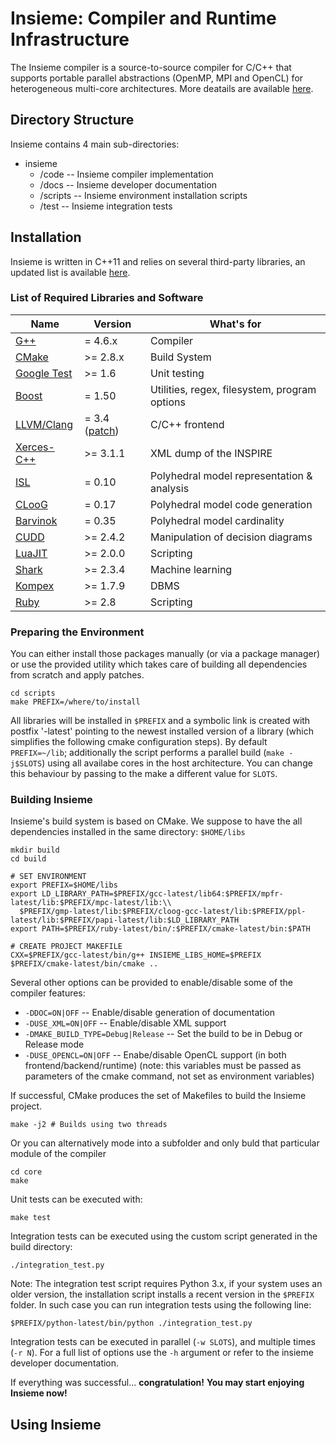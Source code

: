 # Insieme: Compiler and Runtime Infrastructure
The Insieme compiler is a source-to-source compiler for C/C++ that supports portable parallel abstractions (OpenMP, MPI and OpenCL) for heterogeneous multi-core architectures. More deatails are available [here](http://insieme-compiler.org/mission.html).

## Directory Structure
Insieme contains 4 main sub-directories:

* insieme
  * /code -- Insieme compiler implementation
  * /docs -- Insieme developer documentation
  * /scripts -- Insieme environment installation scripts
  * /test -- Insieme integration tests

## Installation 
Insieme is written in C++11 and relies on several third-party libraries, an updated list is available [here](http://insieme-compiler.org/license.html). 

### List of Required Libraries and Software
Name 		| Version | What's for |
--------|---------|------------|
[G++](http://gcc.gnu.org/gcc-4.6/)	                                | = 4.6.x  | Compiler |
[CMake](http://www.cmake.org/)                                      | >= 2.8.x | Build System |
[Google Test](https://code.google.com/p/googletest/)                | >= 1.6  | Unit testing |
[Boost](http://www.boost.org/users/history/version_1_50_0.html)  	  | = 1.50 | Utilities, regex, filesystem, program options|
[LLVM/Clang](http://llvm.org/) 	                                    | = 3.4 ([patch](https://github.com/insieme/insieme/blob/master/scripts/patches/insieme-clang-3.4.patch)) | C/C++ frontend | 
[Xerces-C++](http://xerces.apache.org/xerces-c/)                    | >= 3.1.1 | XML dump of the INSPIRE |
[ISL](http://garage.kotnet.org/~skimo/isl/)			                    | = 0.10 | Polyhedral model representation & analysis |
[CLooG](http://www.cloog.org/)		                                  | = 0.17 | Polyhedral model code generation |
[Barvinok](http://garage.kotnet.org/~skimo/barvinok/)               | = 0.35 | Polyhedral model cardinality |
[CUDD](http://vlsi.colorado.edu/~fabio/CUDD/)	  	                  | >= 2.4.2 | Manipulation of decision diagrams |
[LuaJIT](http://luajit.org/)                                  		  | >= 2.0.0 | Scripting |
[Shark](http://image.diku.dk/shark/sphinx_pages/build/html/index.html)	| >= 2.3.4 | Machine learning |
[Kompex](http://sqlitewrapper.kompex-online.com/)             	  	| >= 1.7.9 | DBMS |
[Ruby](http://www.ruby-lang.org/en/)                                | >= 2.8 | Scripting |

### Preparing the Environment
You can either install those packages manually (or via a package manager) or use the provided utility which takes care of building all dependencies from scratch and apply patches. 
```
cd scripts
make PREFIX=/where/to/install 
```
All libraries will be installed in ``$PREFIX`` and a symbolic link is created with postfix '-latest' pointing to the newest installed version of a library (which simplifies the following cmake configuration steps). By default ``PREFIX=~/lib``; additionally the script performs a parallel build (``make -j$SLOTS``) using all availabe cores in the host architecture. You can change this behaviour by passing to the make a different value for ``SLOTS``.

### Building Insieme
Insieme's build system is based on CMake. We suppose to have the all dependencies installed in the same directory: ``$HOME/libs``

```
mkdir build
cd build

# SET ENVIRONMENT 
export PREFIX=$HOME/libs
export LD_LIBRARY_PATH=$PREFIX/gcc-latest/lib64:$PREFIX/mpfr-latest/lib:$PREFIX/mpc-latest/lib:\\
  $PREFIX/gmp-latest/lib:$PREFIX/cloog-gcc-latest/lib:$PREFIX/ppl-latest/lib:$PREFIX/papi-latest/lib:$LD_LIBRARY_PATH
export PATH=$PREFIX/ruby-latest/bin/:$PREFIX/cmake-latest/bin:$PATH

# CREATE PROJECT MAKEFILE
CXX=$PREFIX/gcc-latest/bin/g++ INSIEME_LIBS_HOME=$PREFIX $PREFIX/cmake-latest/bin/cmake ..
```

Several other options can be provided to enable/disable some of the compiler features:
- ``-DDOC=ON|OFF`` -- Enable/disable generation of documentation 
- ``-DUSE_XML=ON|OFF`` -- Enable/disable XML support 
- ``-DMAKE_BUILD_TYPE=Debug|Release`` -- Set the build to be in Debug or Release mode 
- ``-DUSE_OPENCL=ON|OFF`` -- Enabe/disable OpenCL support (in both frontend/backend/runtime)
(note: this variables must be passed as parameters of the cmake command, not set as environment variables)

If successful, CMake produces the set of Makefiles to build the Insieme project. 

```
make -j2 # Builds using two threads
```

Or you can alternatively mode into a subfolder and only buld that particular module of the compiler
```
cd core
make
```

Unit tests can be executed with:
```
make test
```

Integration tests can be executed using the custom script generated in the build directory:
```
./integration_test.py 
```
Note: The integration test script requires Python 3.x, if your system uses an older version, the installation script installs a recent version in the ``$PREFIX`` folder. In such case you can run integration tests using the following line:
```
$PREFIX/python-latest/bin/python ./integration_test.py
```
Integration tests can be executed in parallel (``-w SLOTS``), and multiple times (``-r N``). For a full list of options use the ``-h`` argument or refer to the insieme developer documentation. 


If everything was successful... **congratulation!**
**You may start enjoying Insieme now!**

## Using Insieme 






